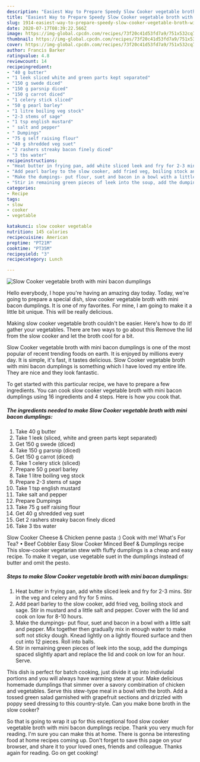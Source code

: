 ```yaml
---
description: "Easiest Way to Prepare Speedy Slow Cooker vegetable broth with mini bacon dumplings"
title: "Easiest Way to Prepare Speedy Slow Cooker vegetable broth with mini bacon dumplings"
slug: 1914-easiest-way-to-prepare-speedy-slow-cooker-vegetable-broth-with-mini-bacon-dumplings
date: 2020-07-17T08:39:22.566Z
image: https://img-global.cpcdn.com/recipes/73f20c41d53fd7a9/751x532cq70/slow-cooker-vegetable-broth-with-mini-bacon-dumplings-recipe-main-photo.jpg
thumbnail: https://img-global.cpcdn.com/recipes/73f20c41d53fd7a9/751x532cq70/slow-cooker-vegetable-broth-with-mini-bacon-dumplings-recipe-main-photo.jpg
cover: https://img-global.cpcdn.com/recipes/73f20c41d53fd7a9/751x532cq70/slow-cooker-vegetable-broth-with-mini-bacon-dumplings-recipe-main-photo.jpg
author: Francis Barker
ratingvalue: 4.8
reviewcount: 14
recipeingredient:
- "40 g butter"
- "1 leek sliced white and green parts kept separated"
- "150 g swede diced"
- "150 g parsnip diced"
- "150 g carrot diced"
- "1 celery stick sliced"
- "50 g pearl barley"
- "1 litre boiling veg stock"
- "2-3 stems of sage"
- "1 tsp english mustard"
- " salt and pepper"
- " Dumpings"
- "75 g self raising flour"
- "40 g shredded veg suet"
- "2 rashers streaky bacon finely diced"
- "3 tbs water"
recipeinstructions:
- "Heat butter in frying pan, add white sliced leek and fry for 2-3 mins. Stir in the veg and celery and fry for 5 mins."
- "Add pearl barley to the slow cooker, add fried veg, boiling stock and sage. Stir in mustard and a little salt and pepper. Cover with the lid and cook on low for 8-10 hours."
- "Make the dumpings- put flour, suet and bacon in a bowl with a little salt and pepper. Mix together then gradually mix in enough water to make soft not sticky dough. Knead lightly on a lightly floured surface and then cut into 12 pieces. Roll into balls."
- "Stir in remaining green pieces of leek into the soup, add the dumpings spaced slightly apart and replace the lid and cook on low for an hour. Serve."
categories:
- Recipe
tags:
- slow
- cooker
- vegetable

katakunci: slow cooker vegetable 
nutrition: 145 calories
recipecuisine: American
preptime: "PT21M"
cooktime: "PT35M"
recipeyield: "3"
recipecategory: Lunch

---
```



![Slow Cooker vegetable broth with mini bacon dumplings](https://img-global.cpcdn.com/recipes/73f20c41d53fd7a9/751x532cq70/slow-cooker-vegetable-broth-with-mini-bacon-dumplings-recipe-main-photo.jpg)

Hello everybody, I hope you're having an amazing day today. Today, we're going to prepare a special dish, slow cooker vegetable broth with mini bacon dumplings. It is one of my favorites. For mine, I am going to make it a little bit unique. This will be really delicious.

Making slow cooker vegetable broth couldn&#39;t be easier. Here&#39;s how to do it! gather your vegetables. There are two ways to go about this Remove the lid from the slow cooker and let the broth cool for a bit.

Slow Cooker vegetable broth with mini bacon dumplings is one of the most popular of recent trending foods on earth. It is enjoyed by millions every day. It is simple, it's fast, it tastes delicious. Slow Cooker vegetable broth with mini bacon dumplings is something which I have loved my entire life. They are nice and they look fantastic.


To get started with this particular recipe, we have to prepare a few ingredients. You can cook slow cooker vegetable broth with mini bacon dumplings using 16 ingredients and 4 steps. Here is how you cook that.

<!--inarticleads1-->

##### The ingredients needed to make Slow Cooker vegetable broth with mini bacon dumplings:

1. Take 40 g butter
1. Take 1 leek (sliced, white and green parts kept separated)
1. Get 150 g swede (diced)
1. Take 150 g parsnip (diced)
1. Get 150 g carrot (diced)
1. Take 1 celery stick (sliced)
1. Prepare 50 g pearl barley
1. Take 1 litre boiling veg stock
1. Prepare 2-3 stems of sage
1. Take 1 tsp english mustard
1. Take  salt and pepper
1. Prepare  Dumpings
1. Take 75 g self raising flour
1. Get 40 g shredded veg suet
1. Get 2 rashers streaky bacon finely diced
1. Take 3 tbs water


Slow Cooker Cheese &amp; Chicken penne pasta :) Cook with me! What&#39;s For Tea? • Beef Cobbler Easy Slow Cooker Minced Beef &amp; Dumplings recipe  This slow-cooker vegetarian stew with fluffy dumplings is a cheap and easy recipe. To make it vegan, use vegetable suet in the dumplings instead of butter and omit the pesto. 

<!--inarticleads2-->

##### Steps to make Slow Cooker vegetable broth with mini bacon dumplings:

1. Heat butter in frying pan, add white sliced leek and fry for 2-3 mins. Stir in the veg and celery and fry for 5 mins.
1. Add pearl barley to the slow cooker, add fried veg, boiling stock and sage. Stir in mustard and a little salt and pepper. Cover with the lid and cook on low for 8-10 hours.
1. Make the dumpings- put flour, suet and bacon in a bowl with a little salt and pepper. Mix together then gradually mix in enough water to make soft not sticky dough. Knead lightly on a lightly floured surface and then cut into 12 pieces. Roll into balls.
1. Stir in remaining green pieces of leek into the soup, add the dumpings spaced slightly apart and replace the lid and cook on low for an hour. Serve.


This dish is perfect for batch cooking, just divide it up into indiviudal portions and you will always have warming stew at your. Make delicious homemade dumplings that simmer over a savory combination of chicken and vegetables. Serve this stew-type meal in a bowl with the broth. Add a tossed green salad garnished with grapefruit sections and drizzled with poppy seed dressing to this country-style. Can you make bone broth in the slow cooker? 

So that is going to wrap it up for this exceptional food slow cooker vegetable broth with mini bacon dumplings recipe. Thank you very much for reading. I'm sure you can make this at home. There is gonna be interesting food at home recipes coming up. Don't forget to save this page on your browser, and share it to your loved ones, friends and colleague. Thanks again for reading. Go on get cooking!

